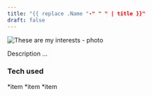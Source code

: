 ```yaml
---
title: "{{ replace .Name "-" " " | title }}"
draft: false
---
```


![These are my interests - photo](//via.placeholder.com/640x150)

Description ...

### Tech used

*item
*item
*item
